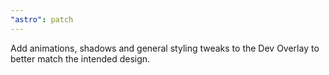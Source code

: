 ```yaml
---
"astro": patch
---
```


Add animations, shadows and general styling tweaks to the Dev Overlay to better match the intended design.
